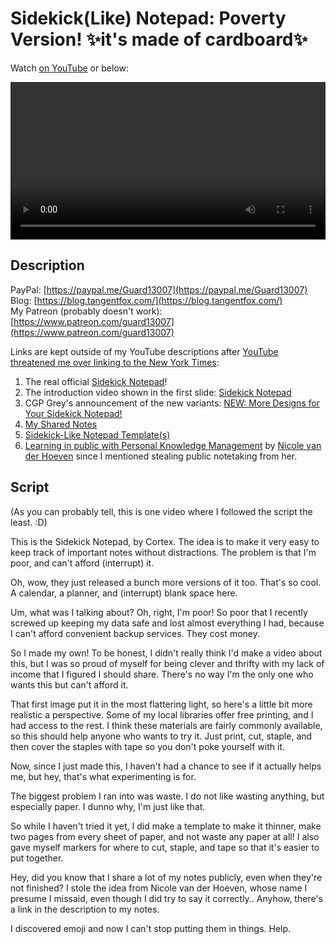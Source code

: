 # Sidekick(Like) Notepad: Poverty Version! ✨it's made of cardboard✨

Watch [on YouTube](https://youtu.be/Hcu7LTF3TJw) or below:

<p><video controls style="width:100%;">
  <source src="../videos/sidekick-notepad-cardboard.mp4" type="video/mp4">
</video></p>

## Description

PayPal: [https://paypal.me/Guard13007](https://paypal.me/Guard13007)  
Blog: [https://blog.tangentfox.com/](https://blog.tangentfox.com/)  
My Patreon (probably doesn't work): [https://www.patreon.com/guard13007](https://www.patreon.com/guard13007)

Links are kept outside of my YouTube descriptions after [YouTube threatened me over linking to the New York Times](../YouTube-threat.md):  
1. The real official [Sidekick Notepad](https://www.sidekicknotepad.com/)!
2. The introduction video shown in the first slide: [Sidekick Notepad](https://www.youtube.com/watch?v=vMpGWDA_ih8)
3. CGP Grey's announcement of the new variants: [NEW: More Designs for Your Sidekick Notepad!](https://www.youtube.com/watch?v=lk4lBV5wgGM)
4. [My Shared Notes](https://share.note.sx/gdon3y36)
5. [Sidekick-Like Notepad Template(s)](https://share.note.sx/0yezyb49)
6. [Learning in public with Personal Knowledge Management](https://www.youtube.com/watch?v=i-uNtkre1aE) by [Nicole van der Hoeven](https://www.youtube.com/@nicolevdh) since I mentioned stealing public notetaking from her.

## Script

(As you can probably tell, this is one video where I followed the script the least. :D)

This is the Sidekick Notepad, by Cortex. The idea is to make it very easy to keep track of important notes without distractions. The problem is that I'm poor, and can't afford (interrupt) it.

Oh, wow, they just released a bunch more versions of it too. That's so cool. A calendar, a planner, and (interrupt) blank space here.

Um, what was I talking about? Oh, right, I'm poor! So poor that I recently screwed up keeping my data safe and lost almost everything I had, because I can't afford convenient backup services. They cost money.

So I made my own! To be honest, I didn't really think I'd make a video about this, but I was so proud of myself for being clever and thrifty with my lack of income that I figured I should share. There's no way I'm the only one who wants this but can't afford it.

That first image put it in the most flattering light, so here's a little bit more realistic a perspective. Some of my local libraries offer free printing, and I had access to the rest. I think these materials are fairly commonly available, so this should help anyone who wants to try it. Just print, cut, staple, and then cover the staples with tape so you don't poke yourself with it.

Now, since I just made this, I haven't had a chance to see if it actually helps me, but hey, that's what experimenting is for.

The biggest problem I ran into was waste. I do not like wasting anything, but especially paper. I dunno why, I'm just like that.

So while I haven't tried it yet, I did make a template to make it thinner, make two pages from every sheet of paper, and not waste any paper at all! I also gave myself markers for where to cut, staple, and tape so that it's easier to put together.

Hey, did you know that I share a lot of my notes publicly, even when they're not finished? I stole the idea from Nicole van der Hoeven, whose name I presume I missaid, even though I did try to say it correctly.. Anyhow, there's a link in the description to my notes.

I discovered emoji and now I can't stop putting them in things. Help.
